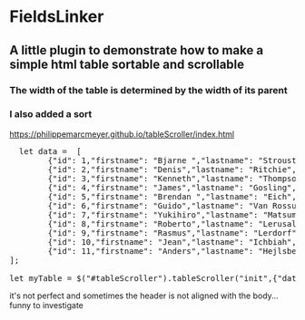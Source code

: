 # FieldsLinker
## A little plugin to demonstrate how to make a simple html table sortable and scrollable
### The width of the table is determined by the width of its parent
### I also added a sort 

https://philippemarcmeyer.github.io/tableScroller/index.html

<pre>
  let data =  [
		{"id": 1,"firstname": "Bjarne ","lastname": "Stroustrup","birthdate":new Date(1950,11,30),"langage": "C++","useit":false},
		{"id": 2,"firstname": "Denis","lastname": "Ritchie","birthdate": new Date(1941,8,9),"langage": "C","useit":false},
		{"id": 3,"firstname": "Kenneth","lastname": "Thompson","birthdate": new Date(1943,3,2),"langage": "Go","useit":false},
		{"id": 4,"firstname": "James","lastname": "Gosling","birthdate": new Date(1955,4,19),"langage": "Java","useit":false},
		{"id": 5,"firstname": "Brendan ","lastname": "Eich","birthdate": new Date(1961,3,7),"langage": "Javascript", "note":"my fav","useit":true},
		{"id": 6,"firstname": "Guido","lastname": "Van Rossum","birthdate":new Date(1956,0,31),"langage": "Python","useit":true},
		{"id": 7,"firstname": "Yukihiro","lastname": "Matsumoto","birthdate": new Date(1965,3,14),"langage": "Ruby","useit":false},
		{"id": 8,"firstname": "Roberto","lastname": "Lerusalimschy","birthdate": new Date(1960,4,21),"langage": "Lua","useit":false},
		{"id": 9,"firstname": "Rasmus","lastname": "Lerdorf","birthdate": new Date(1968,10,22),"langage": "Php","useit":true},
		{"id": 10,"firstname": "Jean","lastname": "Ichbiah","birthdate":new Date(1940,2,25),"langage": "Ada","useit":false},
		{"id": 11,"firstname": "Anders","lastname": "Hejlsberg","birthdate": new Date(1960,0,1),"langage": "C#","useit":true}
];

let myTable = $("#tableScroller").tableScroller("init",{"data":data,"options":{"tbodyHeight":"200px"}});
</pre>

it's not perfect and sometimes the header is not aligned with the body...
funny to investigate
